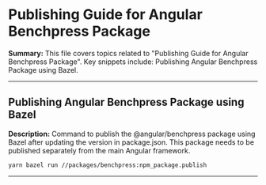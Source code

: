 # Publishing Guide for Angular Benchpress Package

**Summary:** This file covers topics related to "Publishing Guide for Angular Benchpress Package". Key snippets include: Publishing Angular Benchpress Package using Bazel.

---

## Publishing Angular Benchpress Package using Bazel

**Description:** Command to publish the @angular/benchpress package using Bazel after updating the version in package.json. This package needs to be published separately from the main Angular framework.

```bash
yarn bazel run //packages/benchpress:npm_package.publish
```

---